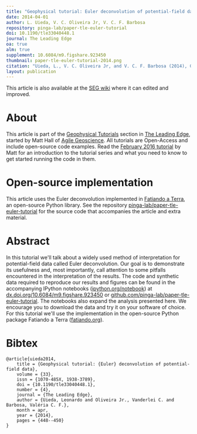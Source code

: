 ```yaml
---
title: "Geophysical tutorial: Euler deconvolution of potential-field data"
date: 2014-04-01
author: L. Uieda, V. C. Oliveira Jr, V. C. F. Barbosa
repository: pinga-lab/paper-tle-euler-tutorial
doi: 10.1190/tle33040448.1
journal: The Leading Edge
oa: true
alm: true
supplement: 10.6084/m9.figshare.923450
thumbnail: paper-tle-euler-tutorial-2014.png
citation: "Uieda, L., V. C. Oliveira Jr, and V. C. F. Barbosa (2014), Geophysical tutorial: Euler deconvolution of potential-field data, The Leading Edge, 33(4), 448-450, doi:10.1190/tle33040448.1"
layout: publication
---
```


<div class="alert alert-success">
This article is also available at the
<a class="alert-link"
   href="http://wiki.seg.org/wiki/Euler_deconvolution_of_potential_field_data_%28tutorial%29">SEG wiki</a>
where it can edited and improved.
</div>

# About

This article is part of the
[Geophysical Tutorials](http://wiki.seg.org/wiki/Geophysical_tutorials)
section in [The Leading Edge](http://library.seg.org/journal/leedff),
started by Matt Hall of [Agile Geoscience](http://agilegeoscience.com/).
All tutorials are Open-Access and include open-source code examples.
Read the
[February 2016 tutorial](http://dx.doi.org/10.1190/tle35020190.1) by Matt
for an introduction to the tutorial series
and what you need to know to get started running the code in them.

# Open-source implementation

This article uses the Euler deconvolution implemented in
[Fatiando a Terra](http://www.fatiando.org),
an open-source Python library.
See the repository
[pinga-lab/paper-tle-euler-tutorial](https://github.com/pinga-lab/paper-tle-euler-tutorial)
for the source code that accompanies the article
and extra material.

# Abstract

In this tutorial we'll talk about a widely used method of interpretation for
potential-field data called Euler deconvolution. Our goal is to demonstrate its
usefulness and, most importantly, call attention to some pitfalls encountered
in the interpretation of the results. The code and synthetic data required to
reproduce our results and figures can be found in the accompanying IPython
notebooks ([ipython.org/notebook](http://ipython.org/notebook))
at [dx.doi.org/10.6084/m9.figshare.923450](http://dx.doi.org/10.6084/m9.figshare.923450)
or [github.com/pinga-lab/paper-tle-euler-tutorial](https://github.com/pinga-lab/paper-tle-euler-tutorial).
The notebooks also expand the
analysis presented here. We encourage you to download the data and try it on
your software of choice. For this tutorial we'll use the implementation in the
open-source Python package Fatiando a Terra
([fatiando.org](http://fatiando.org)).

# Bibtex

    @article{uieda2014,
        title = {Geophysical tutorial: {Euler} deconvolution of potential-field data},
        volume = {33},
        issn = {1070-485X, 1938-3789},
        doi = {10.1190/tle33040448.1},
        number = {4},
        journal = {The Leading Edge},
        author = {Uieda, Leonardo and Oliveira Jr., Vanderlei C. and Barbosa, Valéria C. F.},
        month = apr,
        year = {2014},
        pages = {448--450}
    }
